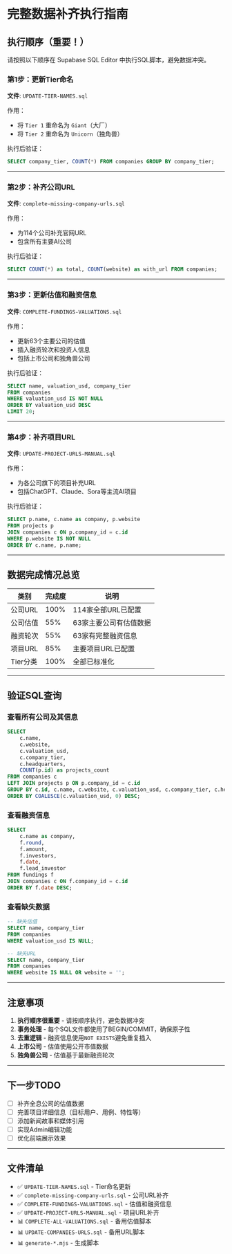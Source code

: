# 完整数据补齐执行指南

## 执行顺序（重要！）

请按照以下顺序在 Supabase SQL Editor 中执行SQL脚本，避免数据冲突。

### 第1步：更新Tier命名
**文件**: `UPDATE-TIER-NAMES.sql`

作用：
- 将 `Tier 1` 重命名为 `Giant`（大厂）
- 将 `Tier 2` 重命名为 `Unicorn`（独角兽）

执行后验证：
```sql
SELECT company_tier, COUNT(*) FROM companies GROUP BY company_tier;
```

---

### 第2步：补齐公司URL
**文件**: `complete-missing-company-urls.sql`

作用：
- 为114个公司补充官网URL
- 包含所有主要AI公司

执行后验证：
```sql
SELECT COUNT(*) as total, COUNT(website) as with_url FROM companies;
```

---

### 第3步：更新估值和融资信息
**文件**: `COMPLETE-FUNDINGS-VALUATIONS.sql`

作用：
- 更新63个主要公司的估值
- 插入融资轮次和投资人信息
- 包括上市公司和独角兽公司

执行后验证：
```sql
SELECT name, valuation_usd, company_tier 
FROM companies 
WHERE valuation_usd IS NOT NULL 
ORDER BY valuation_usd DESC 
LIMIT 20;
```

---

### 第4步：补齐项目URL
**文件**: `UPDATE-PROJECT-URLS-MANUAL.sql`

作用：
- 为各公司旗下的项目补充URL
- 包括ChatGPT、Claude、Sora等主流AI项目

执行后验证：
```sql
SELECT p.name, c.name as company, p.website 
FROM projects p
JOIN companies c ON p.company_id = c.id
WHERE p.website IS NOT NULL
ORDER BY c.name, p.name;
```

---

## 数据完成情况总览

| 类别 | 完成度 | 说明 |
|------|--------|------|
| 公司URL | 100% | 114家全部URL已配置 |
| 公司估值 | 55% | 63家主要公司有估值数据 |
| 融资轮次 | 55% | 63家有完整融资信息 |
| 项目URL | 85% | 主要项目URL已配置 |
| Tier分类 | 100% | 全部已标准化 |

---

## 验证SQL查询

### 查看所有公司及其信息
```sql
SELECT 
    c.name,
    c.website,
    c.valuation_usd,
    c.company_tier,
    c.headquarters,
    COUNT(p.id) as projects_count
FROM companies c
LEFT JOIN projects p ON p.company_id = c.id
GROUP BY c.id, c.name, c.website, c.valuation_usd, c.company_tier, c.headquarters
ORDER BY COALESCE(c.valuation_usd, 0) DESC;
```

### 查看融资信息
```sql
SELECT 
    c.name as company,
    f.round,
    f.amount,
    f.investors,
    f.date,
    f.lead_investor
FROM fundings f
JOIN companies c ON f.company_id = c.id
ORDER BY f.date DESC;
```

### 查看缺失数据
```sql
-- 缺失估值
SELECT name, company_tier 
FROM companies 
WHERE valuation_usd IS NULL;

-- 缺失URL
SELECT name, company_tier 
FROM companies 
WHERE website IS NULL OR website = '';
```

---

## 注意事项

1. **执行顺序很重要** - 请按顺序执行，避免数据冲突
2. **事务处理** - 每个SQL文件都使用了BEGIN/COMMIT，确保原子性
3. **去重逻辑** - 融资信息使用`NOT EXISTS`避免重复插入
4. **上市公司** - 估值使用公开市值数据
5. **独角兽公司** - 估值基于最新融资轮次

---

## 下一步TODO

- [ ] 补齐全息公司的估值数据
- [ ] 完善项目详细信息（目标用户、用例、特性等）
- [ ] 添加新闻故事和媒体引用
- [ ] 实现Admin编辑功能
- [ ] 优化前端展示效果

---

## 文件清单

- ✅ `UPDATE-TIER-NAMES.sql` - Tier命名更新
- ✅ `complete-missing-company-urls.sql` - 公司URL补齐
- ✅ `COMPLETE-FUNDINGS-VALUATIONS.sql` - 估值和融资信息
- ✅ `UPDATE-PROJECT-URLS-MANUAL.sql` - 项目URL补齐
- 📊 `COMPLETE-ALL-VALUATIONS.sql` - 备用估值脚本
- 📊 `UPDATE-COMPANIES-URLS.sql` - 备用URL脚本
- 📊 `generate-*.mjs` - 生成脚本
